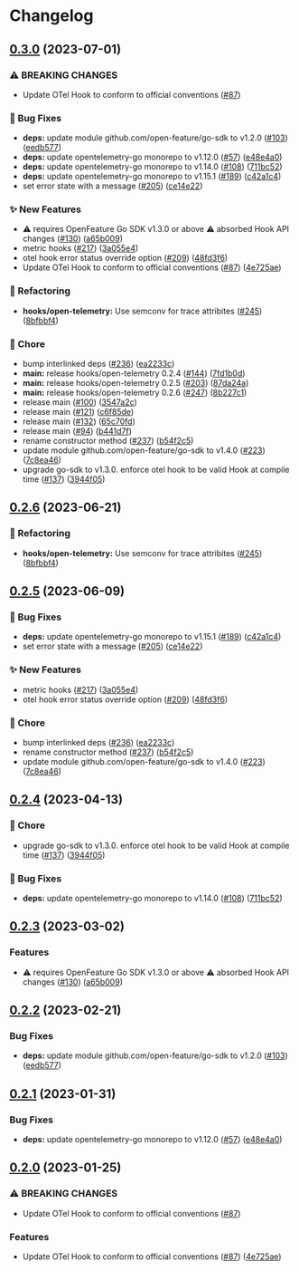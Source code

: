 # Changelog

## [0.3.0](https://github.com/thomaspoignant/open-feature-golang-sdk-contrib/compare/hooks/open-telemetry-v0.2.6...hooks/open-telemetry/v0.3.0) (2023-07-01)


### ⚠ BREAKING CHANGES

* Update OTel Hook to conform to official conventions ([#87](https://github.com/thomaspoignant/open-feature-golang-sdk-contrib/issues/87))

### 🐛 Bug Fixes

* **deps:** update module github.com/open-feature/go-sdk to v1.2.0 ([#103](https://github.com/thomaspoignant/open-feature-golang-sdk-contrib/issues/103)) ([eedb577](https://github.com/thomaspoignant/open-feature-golang-sdk-contrib/commit/eedb577745fd98d5189132ebbaa8eb82bdf99dd8))
* **deps:** update opentelemetry-go monorepo to v1.12.0 ([#57](https://github.com/thomaspoignant/open-feature-golang-sdk-contrib/issues/57)) ([e48e4a0](https://github.com/thomaspoignant/open-feature-golang-sdk-contrib/commit/e48e4a0458a38eb1a028c5c3570ceb522c7e7319))
* **deps:** update opentelemetry-go monorepo to v1.14.0 ([#108](https://github.com/thomaspoignant/open-feature-golang-sdk-contrib/issues/108)) ([711bc52](https://github.com/thomaspoignant/open-feature-golang-sdk-contrib/commit/711bc5286b0fcfbd23daf0d6c41253f07571e97b))
* **deps:** update opentelemetry-go monorepo to v1.15.1 ([#189](https://github.com/thomaspoignant/open-feature-golang-sdk-contrib/issues/189)) ([c42a1c4](https://github.com/thomaspoignant/open-feature-golang-sdk-contrib/commit/c42a1c4371cc219cdfc7ae23c940641548482306))
* set error state with a message ([#205](https://github.com/thomaspoignant/open-feature-golang-sdk-contrib/issues/205)) ([ce14e22](https://github.com/thomaspoignant/open-feature-golang-sdk-contrib/commit/ce14e22870a9329fe02dd7dba5634d62f9845728))


### ✨ New Features

* ⚠️ requires OpenFeature Go SDK v1.3.0 or above ⚠️ absorbed Hook API changes ([#130](https://github.com/thomaspoignant/open-feature-golang-sdk-contrib/issues/130)) ([a65b009](https://github.com/thomaspoignant/open-feature-golang-sdk-contrib/commit/a65b00957a425b89c261a979f81dcfdf2f5a2bcb))
* metric hooks ([#217](https://github.com/thomaspoignant/open-feature-golang-sdk-contrib/issues/217)) ([3a055e4](https://github.com/thomaspoignant/open-feature-golang-sdk-contrib/commit/3a055e45a2ef549696ac2e7eb0a0c388ee3bbb83))
* otel hook error status override option ([#209](https://github.com/thomaspoignant/open-feature-golang-sdk-contrib/issues/209)) ([48fd3f6](https://github.com/thomaspoignant/open-feature-golang-sdk-contrib/commit/48fd3f6f12a07c2e0e6a92e516e5bab071e8bff0))
* Update OTel Hook to conform to official conventions ([#87](https://github.com/thomaspoignant/open-feature-golang-sdk-contrib/issues/87)) ([4e725ae](https://github.com/thomaspoignant/open-feature-golang-sdk-contrib/commit/4e725ae4ebd80a95f617b64490f7a57ce2441fa5))


### 🔄 Refactoring

* **hooks/open-telemetry:** Use semconv for trace attribites ([#245](https://github.com/thomaspoignant/open-feature-golang-sdk-contrib/issues/245)) ([8bfbbf4](https://github.com/thomaspoignant/open-feature-golang-sdk-contrib/commit/8bfbbf42e2872e86946fb8ea191fbe5036a6a063))


### 🧹 Chore

* bump interlinked deps ([#236](https://github.com/thomaspoignant/open-feature-golang-sdk-contrib/issues/236)) ([ea2233c](https://github.com/thomaspoignant/open-feature-golang-sdk-contrib/commit/ea2233cc92f0bbb20affa61776a7b9ac166f2575))
* **main:** release hooks/open-telemetry 0.2.4 ([#144](https://github.com/thomaspoignant/open-feature-golang-sdk-contrib/issues/144)) ([7fd1b0d](https://github.com/thomaspoignant/open-feature-golang-sdk-contrib/commit/7fd1b0d5844e3a6a72c7e1713d6812559701d2b5))
* **main:** release hooks/open-telemetry 0.2.5 ([#203](https://github.com/thomaspoignant/open-feature-golang-sdk-contrib/issues/203)) ([87da24a](https://github.com/thomaspoignant/open-feature-golang-sdk-contrib/commit/87da24a23550349a77776b16ea06dab6e490157e))
* **main:** release hooks/open-telemetry 0.2.6 ([#247](https://github.com/thomaspoignant/open-feature-golang-sdk-contrib/issues/247)) ([8b227c1](https://github.com/thomaspoignant/open-feature-golang-sdk-contrib/commit/8b227c1e503960305045080dd3cdd5d146033923))
* release main ([#100](https://github.com/thomaspoignant/open-feature-golang-sdk-contrib/issues/100)) ([3547a2c](https://github.com/thomaspoignant/open-feature-golang-sdk-contrib/commit/3547a2c208aea82db65bc0d730bdf664bc4467bd))
* release main ([#121](https://github.com/thomaspoignant/open-feature-golang-sdk-contrib/issues/121)) ([c6f85de](https://github.com/thomaspoignant/open-feature-golang-sdk-contrib/commit/c6f85de0380944eba9ec7f8199c8032387a5d5aa))
* release main ([#132](https://github.com/thomaspoignant/open-feature-golang-sdk-contrib/issues/132)) ([65c70fd](https://github.com/thomaspoignant/open-feature-golang-sdk-contrib/commit/65c70fd7f23104cbb9cd16f49557fc8e705de587))
* release main ([#94](https://github.com/thomaspoignant/open-feature-golang-sdk-contrib/issues/94)) ([b441d7f](https://github.com/thomaspoignant/open-feature-golang-sdk-contrib/commit/b441d7fb01e50e5de5b8b6058312817062901f83))
* rename constructor method ([#237](https://github.com/thomaspoignant/open-feature-golang-sdk-contrib/issues/237)) ([b54f2c5](https://github.com/thomaspoignant/open-feature-golang-sdk-contrib/commit/b54f2c50d878e95b07d7444e5912665a4433c80e))
* update module github.com/open-feature/go-sdk to v1.4.0 ([#223](https://github.com/thomaspoignant/open-feature-golang-sdk-contrib/issues/223)) ([7c8ea46](https://github.com/thomaspoignant/open-feature-golang-sdk-contrib/commit/7c8ea46e3e094f746dbf6d80ba6a1b606314e8d7))
* upgrade go-sdk to v1.3.0. enforce otel hook to be valid Hook at compile time ([#137](https://github.com/thomaspoignant/open-feature-golang-sdk-contrib/issues/137)) ([3944f05](https://github.com/thomaspoignant/open-feature-golang-sdk-contrib/commit/3944f05aa6b9c109ef027e55d7e6d170a388b413))

## [0.2.6](https://github.com/open-feature/go-sdk-contrib/compare/hooks/open-telemetry/v0.2.5...hooks/open-telemetry/v0.2.6) (2023-06-21)


### 🔄 Refactoring

* **hooks/open-telemetry:** Use semconv for trace attribites ([#245](https://github.com/open-feature/go-sdk-contrib/issues/245)) ([8bfbbf4](https://github.com/open-feature/go-sdk-contrib/commit/8bfbbf42e2872e86946fb8ea191fbe5036a6a063))

## [0.2.5](https://github.com/open-feature/go-sdk-contrib/compare/hooks/open-telemetry/v0.2.4...hooks/open-telemetry/v0.2.5) (2023-06-09)


### 🐛 Bug Fixes

* **deps:** update opentelemetry-go monorepo to v1.15.1 ([#189](https://github.com/open-feature/go-sdk-contrib/issues/189)) ([c42a1c4](https://github.com/open-feature/go-sdk-contrib/commit/c42a1c4371cc219cdfc7ae23c940641548482306))
* set error state with a message ([#205](https://github.com/open-feature/go-sdk-contrib/issues/205)) ([ce14e22](https://github.com/open-feature/go-sdk-contrib/commit/ce14e22870a9329fe02dd7dba5634d62f9845728))


### ✨ New Features

* metric hooks ([#217](https://github.com/open-feature/go-sdk-contrib/issues/217)) ([3a055e4](https://github.com/open-feature/go-sdk-contrib/commit/3a055e45a2ef549696ac2e7eb0a0c388ee3bbb83))
* otel hook error status override option ([#209](https://github.com/open-feature/go-sdk-contrib/issues/209)) ([48fd3f6](https://github.com/open-feature/go-sdk-contrib/commit/48fd3f6f12a07c2e0e6a92e516e5bab071e8bff0))


### 🧹 Chore

* bump interlinked deps ([#236](https://github.com/open-feature/go-sdk-contrib/issues/236)) ([ea2233c](https://github.com/open-feature/go-sdk-contrib/commit/ea2233cc92f0bbb20affa61776a7b9ac166f2575))
* rename constructor method ([#237](https://github.com/open-feature/go-sdk-contrib/issues/237)) ([b54f2c5](https://github.com/open-feature/go-sdk-contrib/commit/b54f2c50d878e95b07d7444e5912665a4433c80e))
* update module github.com/open-feature/go-sdk to v1.4.0 ([#223](https://github.com/open-feature/go-sdk-contrib/issues/223)) ([7c8ea46](https://github.com/open-feature/go-sdk-contrib/commit/7c8ea46e3e094f746dbf6d80ba6a1b606314e8d7))

## [0.2.4](https://github.com/open-feature/go-sdk-contrib/compare/hooks/open-telemetry/v0.2.3...hooks/open-telemetry/v0.2.4) (2023-04-13)


### 🧹 Chore

* upgrade go-sdk to v1.3.0. enforce otel hook to be valid Hook at compile time ([#137](https://github.com/open-feature/go-sdk-contrib/issues/137)) ([3944f05](https://github.com/open-feature/go-sdk-contrib/commit/3944f05aa6b9c109ef027e55d7e6d170a388b413))


### 🐛 Bug Fixes

* **deps:** update opentelemetry-go monorepo to v1.14.0 ([#108](https://github.com/open-feature/go-sdk-contrib/issues/108)) ([711bc52](https://github.com/open-feature/go-sdk-contrib/commit/711bc5286b0fcfbd23daf0d6c41253f07571e97b))

## [0.2.3](https://github.com/open-feature/go-sdk-contrib/compare/hooks/open-telemetry/v0.2.2...hooks/open-telemetry/v0.2.3) (2023-03-02)


### Features

* ⚠️ requires OpenFeature Go SDK v1.3.0 or above ⚠️ absorbed Hook API changes ([#130](https://github.com/open-feature/go-sdk-contrib/issues/130)) ([a65b009](https://github.com/open-feature/go-sdk-contrib/commit/a65b00957a425b89c261a979f81dcfdf2f5a2bcb))

## [0.2.2](https://github.com/open-feature/go-sdk-contrib/compare/hooks/open-telemetry/v0.2.1...hooks/open-telemetry/v0.2.2) (2023-02-21)


### Bug Fixes

* **deps:** update module github.com/open-feature/go-sdk to v1.2.0 ([#103](https://github.com/open-feature/go-sdk-contrib/issues/103)) ([eedb577](https://github.com/open-feature/go-sdk-contrib/commit/eedb577745fd98d5189132ebbaa8eb82bdf99dd8))

## [0.2.1](https://github.com/open-feature/go-sdk-contrib/compare/hooks/open-telemetry/v0.2.0...hooks/open-telemetry/v0.2.1) (2023-01-31)


### Bug Fixes

* **deps:** update opentelemetry-go monorepo to v1.12.0 ([#57](https://github.com/open-feature/go-sdk-contrib/issues/57)) ([e48e4a0](https://github.com/open-feature/go-sdk-contrib/commit/e48e4a0458a38eb1a028c5c3570ceb522c7e7319))

## [0.2.0](https://github.com/open-feature/go-sdk-contrib/compare/hooks/open-telemetry-v0.1.0...hooks/open-telemetry/v0.2.0) (2023-01-25)


### ⚠ BREAKING CHANGES

* Update OTel Hook to conform to official conventions ([#87](https://github.com/open-feature/go-sdk-contrib/issues/87))

### Features

* Update OTel Hook to conform to official conventions ([#87](https://github.com/open-feature/go-sdk-contrib/issues/87)) ([4e725ae](https://github.com/open-feature/go-sdk-contrib/commit/4e725ae4ebd80a95f617b64490f7a57ce2441fa5))
